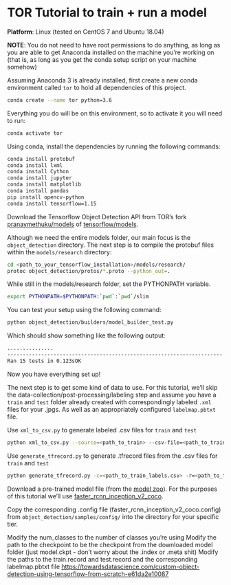 # TOR Tutorial to train + run a model

**Platform**: Linux (tested on CentOS 7 and Ubuntu 18.04)

**NOTE**: You do not need to have root permissions to do anything, as long as you are able to get Anaconda installed on the machine you’re working on (that is, as long as you get the conda setup script on your machine somehow)

Assuming Anaconda 3 is already installed, first create a new conda environment called `tor` to hold all dependencies of this project.

```bash
conda create --name tor python=3.6
```

Everything you do will be on this environment, so to activate it you will need to run:

```bash
conda activate tor
```

Using conda, install the dependencies by running the following commands:

```bash
conda install protobuf
conda install lxml
conda install Cython
conda install jupyter
conda install matplotlib
conda install pandas
pip install opencv-python
conda install tensorflow=1.15
```

Download the Tensorflow Object Detection API from TOR’s fork [pranaymethuku/models](https://github.com/pranaymethuku/models) of  [tensorflow/models](https://github.com/tensorflow/models).

Although we need the entire models folder, our main focus is the `object_detection` directory.
The next step is to compile the protobuf files within the `models/research` directory:

```bash
cd <path_to_your_tensorflow_installation>/models/research/
protoc object_detection/protos/*.proto --python_out=.
```

While still in the models/research folder, set the PYTHONPATH variable.

```bash
export PYTHONPATH=$PYTHONPATH:`pwd`:`pwd`/slim
```

You can test your setup using the following command:

```bash
python object_detection/builders/model_builder_test.py
```

Which should show something like the following output:

```bash
...............
----------------------------------------------------------------------
Ran 15 tests in 0.123sOK
```

Now you have everything set up!

The next step is to get some kind of data to use. For this tutorial, we’ll skip the data-collection/post-processing/labeling step and assume you have a `train` and `test` folder already created with correspondingly labeled `.xml` files for your .jpgs. As well as an appropriately configured `labelmap.pbtxt` file.

Use `xml_to_csv.py` to generate labeled .csv files for `train` and `test`

```bash
python xml_to_csv.py --source=<path_to_train> --csv-file=<path_to_train_labels.csv>
```

Use `generate_tfrecord.py` to generate .tfrecord files from the .csv files for `train` and `test`

```bash
python generate_tfrecord.py -c=<path_to_train_labels.csv> -r=<path_to_train.tfrecord> -i=<path_to_train> -l=<path_to_labelmap.pbtxt>
```

Download a pre-trained model file (from the [model zoo](https://github.com/tensorflow/models/blob/master/research/object_detection/g3doc/detection_model_zoo.md)). For the purposes of this tutorial we’ll use [faster_rcnn_inception_v2_coco](http://download.tensorflow.org/models/object_detection/faster_rcnn_inception_v2_coco_2018_01_28.tar.gz).

Copy the corresponding .config file (faster_rcnn_inception_v2_coco.config) from `object_detection/samples/config/` into the directory for your specific tier.

Modify the num_classes to the number of classes you’re using
Modify the path to the checkpoint to be the checkpoint from the downloaded model folder (just model.ckpt - don’t worry about the .index or .meta shit) 
Modify the paths to the train.record and test.record and the corresponding labelmap.pbtxt file
https://towardsdatascience.com/custom-object-detection-using-tensorflow-from-scratch-e61da2e10087

